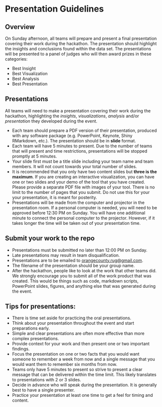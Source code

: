 # Presentation Guidelines

## Overview

On Sunday afternoon, all teams will prepare and present a final presentation covering their work during the hackathon. The presentation should highlight the insights and conclusions found within the data set.  The presentations will be presented to a panel of judges who will then award prizes in these categories:

* Best Insight
* Best Visualization
* Best Analysis
* Best Presentation

## Presentations

All teams will need to make a presentation covering their work during the hackathon, highlighting the *insights*, *visualizations*, *analysis* and/or *presentation* they developed during the event.  

* Each team should prepare a PDF version of their presentation, produced with any software package (e.g. PowerPoint, Keynote, Shiny RMarkdown, etc.).  The presentation should be in **slide** format.
* Each team will have 5 minutes to present.  Due to the number of teams that will present and time restrictions, presentations will be stopped promptly at 5 minutes.
* Your slide first must be a title slide including your team name and team members.  It will not count towards your total number of slides.
* It is recommended that you only have two content slides but **three is the maximum**. If you are creating an interactive visualization, you can have one or two slides and your demo of the tool that you have created. Please provide a separate PDF file with images of your tool. There is no limit to the number of pages that you submit. Do not use this for your your presentation, it is meant for posterity.
* Presentations will be made from the computer and projector in the presentation room. If a personal computer is needed, you will need to be approved before 12:30 PM on Sunday. You will have one additional minute to connect the personal computer to the projector. However, if it takes longer the time will be taken out of your presentation time.

## Submit your work to the repo

* Presentations must be submitted no later than 12:00 PM on Sunday. 
* Late presentations may result in team disqualification.
* Presentations are to be emailed to [orangecounty.rug@gmail.com](orangecounty.rug@gmail.com). 
* The filename of the presentation should be your group name.
* After the hackathon, people like to look at the work that other teams did. We strongly encourage you to submit all of the work product that was created. This would be things such as code, markdown scripts, PowerPoint slides, figures, and anything else that was generated during the event.

## Tips for presentations:

* There is time set aside for practicing the oral presentations.
* Think about your presentation throughout the event and start preparations early.
* Simple and clear presentations are often more effective than more complex presentations.
* Provide context for your work and then present one or two important findings.
* Focus the presentation on one or two facts that you would want someone to remember a week from now and a single message that you would want them to remember six months from now.
* Teams only have 5 minutes to present so strive to present a clear message that can be delivered within the time limit.  This likely translates to presentations with 2 or 3 slides.
* Decide in advance who will speak during the presentation. It is generally best to have a single presenter.
* Practice your presentation at least one time to get a feel for timing and content.

